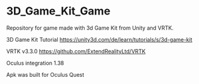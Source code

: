 # 3D_Game_Kit_Game
Repository for game made with 3d Game Kit from Unity and VRTK.

3D Game Kit Tutorial https://unity3d.com/de/learn/tutorials/s/3d-game-kit

VRTK v3.3.0 https://github.com/ExtendRealityLtd/VRTK

Oculus integration 1.38

Apk was built for Oculus Quest
